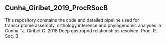## Cunha_Giribet_2019_ProcRSocB

This repository constains the code and detailed pipeline used for transcriptome assembly, orthology inference and phylogenomic analyses in Cunha TJ, Giribet G. 2018 Deep gastropod relationships resolved. Proc. R. Soc. B
